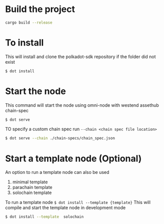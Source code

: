# Build the project
```bash
cargo build --release
```

# To install
This will install and clone the polkadot-sdk repository if the folder did not exist
```bash
$ dot install 
```

# Start the node
This command will start the node using omni-node with westend assethub chain-spec
```bash
$ dot serve
```

TO specify a custom chain spec run ``` --chain <chain spec file location> ``` 
```bash
$ dot serve --chain ./chain-specs/chain_spec.json
```

# Start a template node (Optional)
An option to run a template node can also be used
1. minimal template
2. parachain template
3. solochain template

To run a template node ```$ dot install --template {template}```
This will compile and start the template node in development mode
```bash
$ dot install --template  solochain
```
